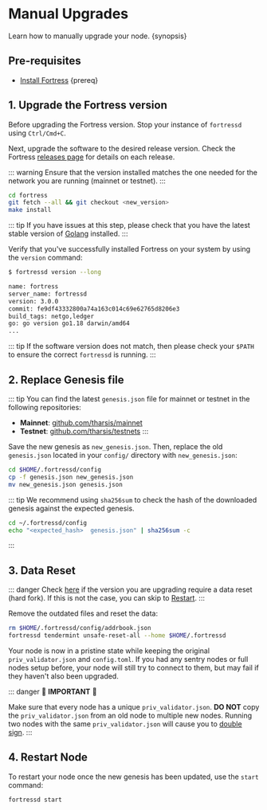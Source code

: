 
<!--
order: 3
-->

# Manual Upgrades

Learn how to manually upgrade your node. {synopsis}

## Pre-requisites

- [Install Fortress](./../quickstart/installation) {prereq}

## 1. Upgrade the Fortress version

Before upgrading the Fortress version. Stop your instance of `fortressd` using `Ctrl/Cmd+C`.

Next, upgrade the software to the desired release version. Check the Fortress [releases page](https://github.com/hardiksa/fortress/releases) for details on each release.

::: warning
Ensure that the version installed matches the one needed for the network you are running (mainnet or testnet).
:::

```bash
cd fortress
git fetch --all && git checkout <new_version>
make install
```

::: tip
If you have issues at this step, please check that you have the latest stable version of [Golang](https://golang.org/dl/) installed.
:::

Verify that you've successfully installed Fortress on your system by using the `version` command:

```bash
$ fortressd version --long

name: fortress
server_name: fortressd
version: 3.0.0
commit: fe9df43332800a74a163c014c69e62765d8206e3
build_tags: netgo,ledger
go: go version go1.18 darwin/amd64
...
```

::: tip
If the software version does not match, then please check your `$PATH` to ensure the correct `fortressd` is running.
:::

## 2. Replace Genesis file

::: tip
You can find the latest `genesis.json` file for mainnet or testnet in the following repositories:

- **Mainnet**: [github.com/tharsis/mainnet](https://github.com/tharsis/mainnet)
- **Testnet**: [github.com/tharsis/testnets](https://github.com/tharsis/testnets)
:::

Save the new genesis as `new_genesis.json`. Then, replace the old `genesis.json` located in your `config/` directory with `new_genesis.json`:

```bash
cd $HOME/.fortressd/config
cp -f genesis.json new_genesis.json
mv new_genesis.json genesis.json
```

::: tip
We recommend using `sha256sum` to check the hash of the downloaded genesis against the expected genesis.

```bash
cd ~/.fortressd/config
echo "<expected_hash>  genesis.json" | sha256sum -c
```

:::

## 3. Data Reset

::: danger
Check [here](./upgrades) if the version you are upgrading require a data reset (hard fork). If this is not the case, you can skip to [Restart](#restart-node).
:::

Remove the outdated files and reset the data:

```bash
rm $HOME/.fortressd/config/addrbook.json
fortressd tendermint unsafe-reset-all --home $HOME/.fortressd
```

Your node is now in a pristine state while keeping the original `priv_validator.json` and `config.toml`. If you had any sentry nodes or full nodes setup before,
your node will still try to connect to them, but may fail if they haven't also
been upgraded.

::: danger
🚨 **IMPORTANT** 🚨

Make sure that every node has a unique `priv_validator.json`. **DO NOT** copy the `priv_validator.json` from an old node to multiple new nodes. Running two nodes with the same `priv_validator.json` will cause you to [double sign](https://docs.tendermint.com/master/spec/consensus/signing.html#double-signing).
:::

## 4. Restart Node

To restart your node once the new genesis has been updated, use the `start` command:

```bash
fortressd start
```
